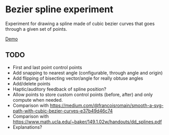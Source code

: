 Bezier spline experiment
===

Experiment for drawing a spline made of cubic bezier curves that goes through a given set of points.

[Demo](public)

## TODO
- First and last point control points
- Add snapping to nearest angle (configurable, through angle and origin)
- Add flipping of bisecting vector/angle for really obtuse angles
- Add/delete points
- Haptic/auditory feedback of spline position?
- Allow points to store custom control points (before, after) and only compute when needed.
- Comparison with https://medium.com/@francoisromain/smooth-a-svg-path-with-cubic-bezier-curves-e37b49d46c74
- Comparison with https://www.math.ucla.edu/~baker/149.1.02w/handouts/dd_splines.pdf
- Explanations?
